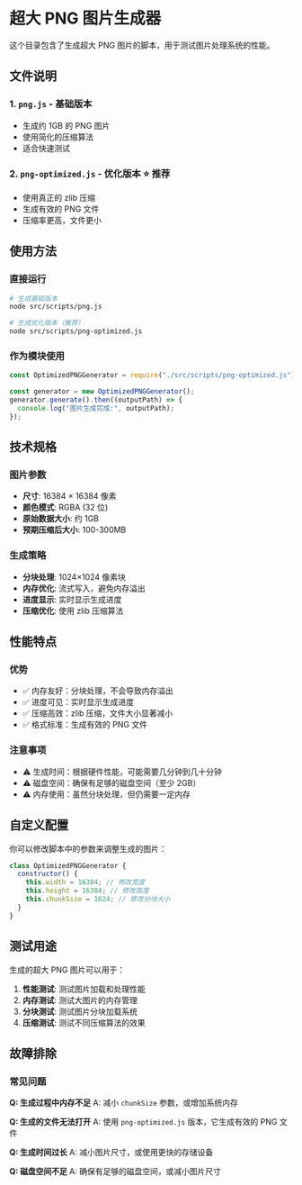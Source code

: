 # 超大 PNG 图片生成器

这个目录包含了生成超大 PNG 图片的脚本，用于测试图片处理系统的性能。

## 文件说明

### 1. `png.js` - 基础版本

- 生成约 1GB 的 PNG 图片
- 使用简化的压缩算法
- 适合快速测试

### 2. `png-optimized.js` - 优化版本 ⭐ 推荐

- 使用真正的 zlib 压缩
- 生成有效的 PNG 文件
- 压缩率更高，文件更小

## 使用方法

### 直接运行

```bash
# 生成基础版本
node src/scripts/png.js

# 生成优化版本（推荐）
node src/scripts/png-optimized.js
```

### 作为模块使用

```javascript
const OptimizedPNGGenerator = require("./src/scripts/png-optimized.js");

const generator = new OptimizedPNGGenerator();
generator.generate().then((outputPath) => {
  console.log("图片生成完成:", outputPath);
});
```

## 技术规格

### 图片参数

- **尺寸**: 16384 × 16384 像素
- **颜色模式**: RGBA (32 位)
- **原始数据大小**: 约 1GB
- **预期压缩后大小**: 100-300MB

### 生成策略

- **分块处理**: 1024×1024 像素块
- **内存优化**: 流式写入，避免内存溢出
- **进度显示**: 实时显示生成进度
- **压缩优化**: 使用 zlib 压缩算法

## 性能特点

### 优势

- ✅ 内存友好：分块处理，不会导致内存溢出
- ✅ 进度可见：实时显示生成进度
- ✅ 压缩高效：zlib 压缩，文件大小显著减小
- ✅ 格式标准：生成有效的 PNG 文件

### 注意事项

- ⚠️ 生成时间：根据硬件性能，可能需要几分钟到几十分钟
- ⚠️ 磁盘空间：确保有足够的磁盘空间（至少 2GB）
- ⚠️ 内存使用：虽然分块处理，但仍需要一定内存

## 自定义配置

你可以修改脚本中的参数来调整生成的图片：

```javascript
class OptimizedPNGGenerator {
  constructor() {
    this.width = 16384; // 修改宽度
    this.height = 16384; // 修改高度
    this.chunkSize = 1024; // 修改分块大小
  }
}
```

## 测试用途

生成的超大 PNG 图片可以用于：

1. **性能测试**: 测试图片加载和处理性能
2. **内存测试**: 测试大图片的内存管理
3. **分块测试**: 测试图片分块加载系统
4. **压缩测试**: 测试不同压缩算法的效果

## 故障排除

### 常见问题

**Q: 生成过程中内存不足**
A: 减小 `chunkSize` 参数，或增加系统内存

**Q: 生成的文件无法打开**
A: 使用 `png-optimized.js` 版本，它生成有效的 PNG 文件

**Q: 生成时间过长**
A: 减小图片尺寸，或使用更快的存储设备

**Q: 磁盘空间不足**
A: 确保有足够的磁盘空间，或减小图片尺寸
